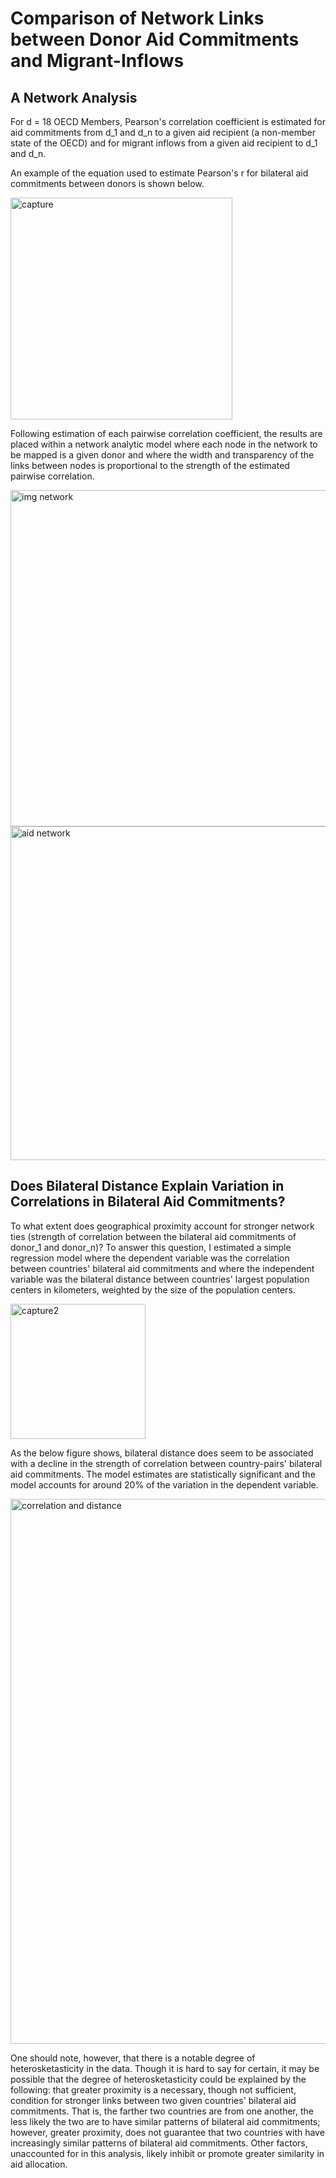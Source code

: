 # Comparison of Network Links between Donor Aid Commitments and Migrant-Inflows

## A Network Analysis

For d = 18 OECD Members, Pearson's correlation coefficient is estimated for aid commitments from d_1 and d_n to a given aid recipient (a non-member state of the OECD) and for migrant inflows from a given aid recipient to d_1 and d_n. 

An example of the equation used to estimate Pearson's r for bilateral aid commitments between donors is shown below.

<img width="355" alt="capture" src="https://user-images.githubusercontent.com/23504082/27806715-bf712938-6001-11e7-9c9a-414f90bbd535.PNG">

Following estimation of each pairwise correlation coefficient, the results are placed within a network analytic model where each node in the network to be mapped is a given donor and where the width and transparency of the links between nodes is proportional to the strength of the estimated pairwise correlation.

<img width="538" alt="img network" src="https://user-images.githubusercontent.com/23504082/27806910-06906292-6003-11e7-8edb-b11beb4e8af5.PNG">
<img width="534" alt="aid network" src="https://user-images.githubusercontent.com/23504082/27806924-1d8baa10-6003-11e7-8b88-fa36542240c5.PNG">

## Does Bilateral Distance Explain Variation in Correlations in Bilateral Aid Commitments?

To what extent does geographical proximity account for stronger network ties (strength of correlation between the bilateral aid commitments of donor_1 and donor_n)? To answer this question, I estimated a simple regression model where the dependent variable was the correlation between countries' bilateral aid commitments and where the independent variable was the bilateral distance between countries' largest population centers in kilometers, weighted by the size of the population centers.

<img width="216" alt="capture2" src="https://user-images.githubusercontent.com/23504082/27878106-bd552078-6182-11e7-8730-1906fe4e6764.PNG">

As the below figure shows, bilateral distance does seem to be associated with a decline in the strength of correlation between country-pairs' bilateral aid commitments. The model estimates are statistically significant and the model accounts for around 20% of the variation in the dependent variable.

<img width="872" alt="correlation and distance" src="https://user-images.githubusercontent.com/23504082/27878242-2d0909fc-6183-11e7-909a-fa80b6736d0d.PNG">

One should note, however, that there is a notable degree of heterosketasticity in the data. Though it is hard to say for certain, it may be possible that the degree of heterosketasticity could be explained by the following: that greater proximity is a necessary, though not sufficient, condition for stronger links between two given countries' bilateral aid commitments. That is, the farther two countries are from one another, the less likely the two are to have similar patterns of bilateral aid commitments; however, greater proximity, does not guarantee that two countries with have increasingly similar patterns of bilateral aid commitments. Other factors, unaccounted for in this analysis, likely inhibit or promote greater similarity in aid allocation.
